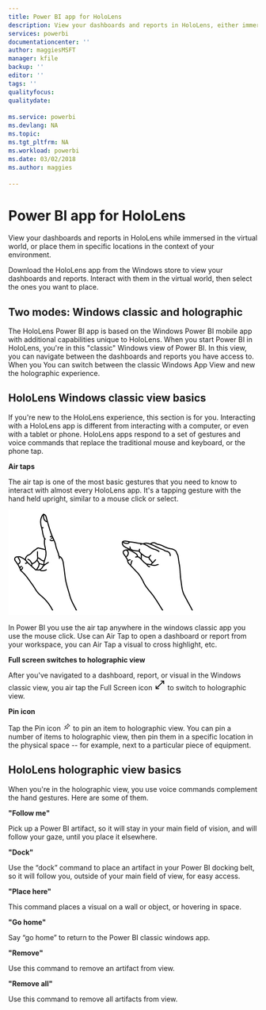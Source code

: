 ```yaml
---
title: Power BI app for HoloLens
description: View your dashboards and reports in HoloLens, either immersed in the virtual world or in the context of your environment.
services: powerbi
documentationcenter: ''
author: maggiesMSFT
manager: kfile
backup: ''
editor: ''
tags: ''
qualityfocus: 
qualitydate: 

ms.service: powerbi
ms.devlang: NA
ms.topic: 
ms.tgt_pltfrm: NA
ms.workload: powerbi
ms.date: 03/02/2018
ms.author: maggies

---
```

# Power BI app for HoloLens
View your dashboards and reports in HoloLens while immersed in the virtual world, or place them in specific locations in the context of your environment. 

Download the HoloLens app from the Windows store to view your dashboards and reports. Interact with them in the virtual world, then select the ones you want to place. 

## Two modes: Windows classic and holographic

The HoloLens Power BI app is based on the Windows Power BI mobile app with additional capabilities unique to HoloLens. When you start Power BI in HoloLens, you're in this "classic" Windows view of Power BI. In this view, you can navigate between the dashboards and reports you have access to. When you   You can switch between the classic Windows App View and new the holographic experience. 


## HoloLens Windows classic view basics

If you're new to the HoloLens experience, this section is for you. Interacting with a HoloLens app is different from interacting with a computer, or even with a tablet or phone. HoloLens apps respond to a set of gestures and voice commands that replace the traditional mouse and keyboard, or the phone tap. 

**Air taps**

The air tap is one of the most basic gestures that you need to know to interact with almost every HoloLens app. It's a tapping gesture with the hand held upright, similar to a mouse click or select.  

![HoloLens air tap gesture](media/mobile-hololens-app/power-bi-hololens-airtap.png)

In Power BI you use the air tap anywhere in the windows classic app you use the mouse click. Use can Air Tap to open a dashboard or report from your workspace, you can Air Tap a visual to cross highlight, etc. 

**Full screen switches to holographic view**

After you've navigated to a dashboard, report, or visual in the Windows classic view, you air tap the Full Screen icon ![Full screen icon](media/mobile-hololens-app/power-bi-hololens-fullscreen.png) to switch to holographic view. 

**Pin icon** 

Tap the Pin icon ![Pin icon](media/mobile-hololens-app/power-bi-hololens-pin.png) to pin an item to holographic view. You can pin a number of items to holographic view, then pin them in a specific location in the physical space -- for example, next to a particular piece of equipment.


## HoloLens holographic view basics

When you're in the holographic view, you use voice commands complement the hand gestures. Here are some of them.

**"Follow me"** 

Pick up a Power BI artifact, so it will stay in your main field of vision, and will follow your gaze, until you place it elsewhere.

**"Dock"** 

Use the “dock” command to place an artifact in your Power BI docking belt, so it will follow you, outside of your main field of view, for easy access.

**"Place here"**

This command places a visual on a wall or object, or hovering in space.

**"Go home"**

Say “go home” to return to the Power BI classic windows app. 

**"Remove"**

Use this command to remove an artifact from view.

**"Remove all"** 

Use this command to remove all artifacts from view.


 




